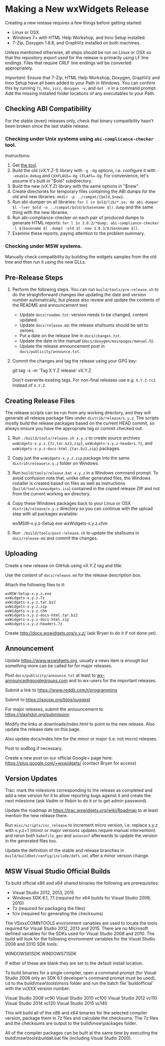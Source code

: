# Making a New wxWidgets Release

Creating a new release requires a few things before getting started:

* Linux or OSX.
* Windows 7+ with HTML Help Workshop, and Inno Setup installed.
* 7-Zip, Doxygen 1.8.8, and GraphViz installed on both machines.

Unless mentioned otherwise, all steps should be run on Linux or OSX so that the
repository export used for the release is primarily using LF line endings. Files
that require CRLF line endings will be converted appropriately.

*Important:* Ensure that 7-Zip, HTML Help Workshop, Doxygen, GraphViz and Inno
Setup have all been added to your Path in Windows. You can confirm this by
running `7z`, `hhc`, `iscc`, `doxygen -v`, and `dot -V` in a command prompt.
Add the missing installed folder locations of any executables to your Path.

## Checking ABI Compatibility

For the stable (even) releases only, check that binary compatibility hasn't
been broken since the last stable release.

### Checking under Unix systems using `abi-complicance-checker` tool.

Instructions:

1. Get [the tool](https://lvc.github.io/abi-compliance-checker/).
1. Build the old (vX.Y.Z-1) library with `-g -Og` options, i.e. configure it
   with `--enable-debug` and `CXXFLAGS=-Og CFLAFS=-Og`. For convenience, let's
   assume it's built in "$old" subdirectory.
1. Build the new (vX.Y.Z) library with the same options in "$new".
1. Create directories for temporary files containing the ABI dumps for the old
   and new libraries: `mkdir -p ../compat/{$old,$new}`.
1. Run abi-dumper on all libraries: `for l in $old/lib/*.so; do abi-dumper $l
   -lver $old -o ../compat/$old/$(basename $l).dump` and the same thing with
   the new libraries.
1. Run abi-compliance-checker on each pair of produced dumps to generate HTML
   reports: `for l in 3.0.2/*dump; abi-compliance-checker -l $(basename $l
   .dump) -old $l -new 3.0.3/$(basename $l)`.
1. Examine these reports, paying attention to the problem summary.

### Checking under MSW systems.

Manually check compatibility by building the widgets samples from the old tree
and then run it using the new DLLs.

## Pre-Release Steps

1. Perform the following steps. You can run `build/tools/pre-release.sh` to do
   the straightforward changes like updating the date and version number
   automatically, but please also review and update the contents of the README
   and announcement text.
    * Update `docs/readme.txt`: version needs to be changed, content updated.
    * Update `docs/release.md`: the release sha1sums should be set to zeroes.
    * Put a date on the release line in `docs/changes.txt`.
    * Update the date in the manual (`docs/doxygen/mainpages/manual.h`).
    * Update the release announcement post in `docs/publicity/announce.txt`.

2. Commit the changes and tag the release using your GPG key:

    git tag -s -m 'Tag X.Y.Z release' vX.Y.Z

   Don't overwrite existing tags. For non-final releases use e.g. `X.Y.Z-rc1`
   instead of `X.Y.Z`.

## Creating Release Files

The release scripts can be run from any working directory, and they will
generate all release package files under `distrib/release/x.y.z`. The scripts
mostly build the release packages based on the current HEAD commit, so always
ensure you have the appropriate tag or commit checked out.

1. Run `./build/tools/release.sh x.y.z` to create source archives
   `wxWidgets-x.y.z.{7z,tar.bz2,zip}`, `wxWidgets-x.y.z-headers.7z`, and
   `wxWidgets-x.y.z-docs-html.{tar.bz2,zip}` packages.

2. Copy just the `wxWidgets-x.y.z.zip` package into the same
   `distrib\release\x.y.z` folder on Windows.

3. Run `build/tools/release.bat x.y.z` in a Windows command prompt. To avoid
   confusion note that, unlike other generated files, the Windows installer is
   created based on files as well as instructions (`build/tools/wxwidgets.iss`)
   contained in the copied release ZIP and not from the current working wx
   directory.

4. Copy these Windows packages back to your Linux or OSX `distrib/release/x.y.z`
   directory so you can continue with the upload step with all packages
   available:

    wxMSW-x.y.z-Setup.exe
    wxWidgets-x.y.z.chm

5. Run `./build/tools/post-release.sh` to update the sha1sums in
   `docs/release.md` and commit the changes.

## Uploading

Create a new release on GitHub using vX.Y.Z tag and title.

Use the content of `docs/release.md` for the release description box.

Attach the following files to it:

    wxMSW-Setup-x.y.z.exe
    wxWidgets-x.y.z.7z
    wxWidgets-x.y.z.tar.bz2
    wxWidgets-x.y.z.zip
    wxWidgets-x.y.z.chm
    wxWidgets-x.y.z-docs-html.tar.bz2
    wxWidgets-x.y.z-docs-html.zip
    wxWidgets-x.y.z-headers.7z

Create http://docs.wxwidgets.org/x.y.z/ (ask Bryan to do it if not done yet).

## Announcement

Update https://www.wxwidgets.org, usually a news item is enough but something
more can be called for for major releases.

Post `docs/publicity/announce.txt` at least to wx-announce@googlegroups.com and
to wx-users for the important releases.

Submit a link to https://www.reddit.com/r/programming

Submit to https://isocpp.org/blog/suggest

For major releases, submit the announcement to https://slashdot.org/submission

Modify the links at downloads/index.html to point to the new release. Also
update the release date on this page.

Also update docs/index.htm for the minor or major (i.e. not micro) releases.

Post to wxBlog if necessary.

Create a new post on our official Google+ page here:
https://plus.google.com/+wxwidgets/ (contact Bryan for access)

## Version Updates

Trac: mark the milestone corresponding to the release as completed and add a
new version for it to allow reporting bugs against it and create the next
milestone (ask Vadim or Robin to do it or to get admin password).

Update the roadmap at https://trac.wxwidgets.org/wiki/Roadmap to at least
mention the new release there.

Run `misc/scripts/inc_release` to increment micro version, i.e. replace x.y.z
with x.y.z+1 (minor or major versions updates require manual intervention)
and rerun both `bakefile_gen` and `autoconf` afterwards to update the version
in the generated files too.

Update the definition of the stable and release branches in
`build/buildbot/config/include/defs.xml` after a minor version change.

## MSW Visual Studio Official Builds

To build official x86 and x64 shared binaries the following are prerequisites:
 - Visual Studio 2012, 2013, 2015
 - Windows SDK 6.1, 7.1 (required for x64 builds for Visual Studio 2008, 2010)
 - 7z (required for packaging the files)
 - fciv (required for generating the checksums)

The VSxxxCOMNTOOLS environment variables are used to locate the tools required
for Visual Studio 2012, 2013 and 2015. There are no Microsoft defined variables
for the SDKs used for Visual Studio 2008 and 2010. The build will look for the
following environment variables for the Visual Studio 2008 and 2010 SDK tools:

WINDOWS61SDK
WINDOWS71SDK

If either of these are blank they are set to the default install location.

To build binaries for a single compiler, open a command prompt (for Visual
Studio 2008 only an SDK 6.1 developer's command prompt must be used),
cd to the build\msw\tools\msvs folder and run the batch file 'buildofficial'
with the vcXXX version number:

Visual Studio 2008  vc90
Visual Studio 2010  vc100
Visual Studio 2012  vc110
Visual Studio 2014  vc120
Visual Studio 2015  vc140

This will build all of the x86 and x64 binaries for the selected compiler version,
package them in 7z files and calculate the checksums. The 7z files and the
checksums are output to the build\msw\packages folder.

All of the compiler packages can be built at the same time by executing the
build\msw\tools\buildall.bat file (including Visual Studio 2000).

